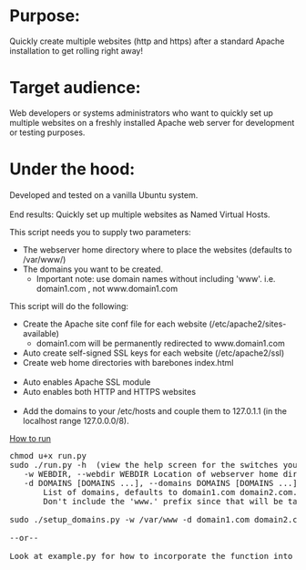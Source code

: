 <h1>Purpose:</h1>
<p>Quickly create multiple websites (http and https) after a standard Apache installation to get rolling right away!</p>
<h1>Target audience:</h1>
<p>Web developers or systems administrators who want to quickly set up multiple websites on a freshly installed Apache web server for development or testing purposes.</p>
<h1>Under the hood:</h1>
<p><span style="line-height: 20.7999992370605px;">Developed and tested on a vanilla Ubuntu system.</span></p>
<p>End results: Quickly set up multiple websites as&nbsp;Named Virtual Hosts.</p>
<p>This script needs you to supply&nbsp;two parameters:</p>
<ul>
<li>The webserver home directory where to place the websites (defaults to /var/www/)</li>
<li>The domains you want to be created.
<ul>
<li>Important note: use domain names without including&nbsp;'www'. i.e. domain1.com ,&nbsp;not www.domain1.com</li>
</ul>
</li>
</ul>
<p>This script will do the following:&nbsp;</p>
<ul>
<li>Create the Apache site conf file for each website (/etc/apache2/sites-available)
<ul>
<li>domain1.com will be permanently redirected to www.domain1.com</li>
</ul>
</li>
<li>Auto&nbsp;create self-signed SSL keys for each website (/etc/apache2/ssl)</li>
<li>Create web home directories with barebones index.html<br /> &nbsp;</li>
<li>Auto enables Apache SSL module</li>
<li>Auto enables both HTTP and HTTPS&nbsp;websites<br /> &nbsp;</li>
<li>Add the domains to your /etc/hosts and couple them to 127.0.1.1 (in the localhost range 127.0.0.0/8).</li>
</ul>
<p><ins>How to run</ins></p>
<pre>chmod u+x run.py
sudo ./run.py -h  (view the help screen for the switches you need to set)<br />   -w WEBDIR, --webdir WEBDIR Location of webserver home directory, defaults to /var/www<br />   -d DOMAINS [DOMAINS ...], --domains DOMAINS [DOMAINS ...]<br />       List of domains, defaults to domain1.com domain2.com.<br />       Don't include the 'www.' prefix since that will be taken care of.<br /><br />sudo ./setup_domains.py -w /var/www -d domain1.com domain2.com<br /><br />--or--<br /><br />Look at example.py for how to incorporate the function into your own script</pre>
